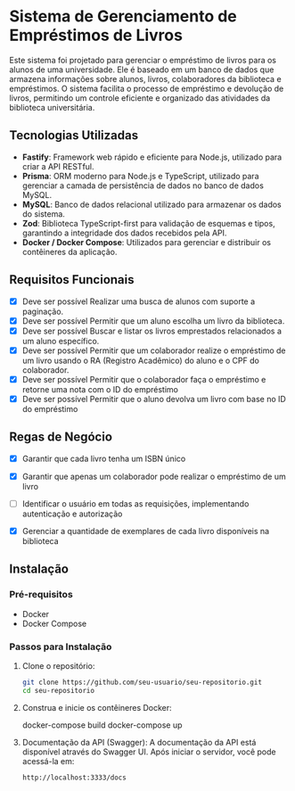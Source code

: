 
# Sistema de Gerenciamento de Empréstimos de Livros

Este sistema foi projetado para gerenciar o empréstimo de livros para os alunos de uma universidade. Ele é baseado em um banco de dados que armazena informações sobre alunos, livros, colaboradores da biblioteca e empréstimos. O sistema facilita o processo de empréstimo e devolução de livros, permitindo um controle eficiente e organizado das atividades da biblioteca universitária.

## Tecnologias Utilizadas

- **Fastify**: Framework web rápido e eficiente para Node.js, utilizado para criar a API RESTful.
- **Prisma**: ORM moderno para Node.js e TypeScript, utilizado para gerenciar a camada de persistência de dados no banco de dados MySQL.
- **MySQL**: Banco de dados relacional utilizado para armazenar os dados do sistema.
- **Zod**: Biblioteca TypeScript-first para validação de esquemas e tipos, garantindo a integridade dos dados recebidos pela API.
- **Docker / Docker Compose**: Utilizados para gerenciar e distribuir os contêineres da aplicação.

## Requisitos Funcionais

- [x]  Deve ser possível Realizar uma busca de alunos com suporte a paginação.
- [x]  Deve ser possível Permitir que um aluno escolha um livro da biblioteca.
- [x]  Deve ser possível Buscar e listar os livros emprestados relacionados a um aluno específico.
- [x]  Deve ser possível Permitir que um colaborador realize o empréstimo de um livro usando o RA (Registro Acadêmico) do aluno e o CPF do colaborador.
- [x]  Deve ser possível Permitir que o colaborador faça o empréstimo e retorne uma nota com o ID do empréstimo
- [x]  Deve ser possível Permitir que o aluno devolva um livro com base no ID do empréstimo

## Regas de Negócio

- [x]  Garantir que cada livro tenha um ISBN único
- [x]  Garantir que apenas um colaborador pode realizar o empréstimo de um livro
- [ ]  Identificar o usuário em todas as requisições, implementando autenticação e autorização
- [x]  Gerenciar a quantidade de exemplares de cada livro disponíveis na biblioteca


## Instalação

### Pré-requisitos

- Docker
- Docker Compose

### Passos para Instalação
1. Clone o repositório:

   ```sh
   git clone https://github.com/seu-usuario/seu-repositorio.git
   cd seu-repositorio

2. Construa e inicie os contêineres Docker:

   docker-compose build
   docker-compose up

3. Documentação da API (Swagger): 
A documentação da API está disponível através do Swagger UI. Após iniciar o servidor, você pode acessá-la em:
   ```sh
   http://localhost:3333/docs